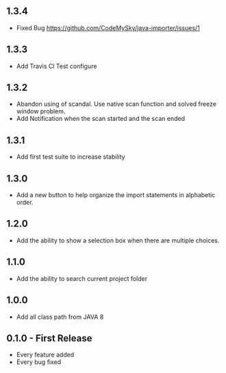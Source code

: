 ## 1.3.4
* Fixed Bug https://github.com/CodeMySky/java-importer/issues/1

## 1.3.3
* Add Travis Cl Test configure

## 1.3.2
* Abandon using of scandal. Use native scan function and solved freeze window problem.
* Add Notification when the scan started and the scan ended

## 1.3.1
* Add first test suite to increase stability

## 1.3.0
* Add a new button to help organize the import statements in alphabetic order.

## 1.2.0
* Add the ability to show a selection box when there are multiple choices.

## 1.1.0
* Add the ability to search current project folder

## 1.0.0
* Add all class path from JAVA 8

## 0.1.0 - First Release
* Every feature added
* Every bug fixed
